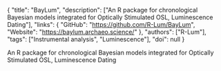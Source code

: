 {
  "title": "BayLum",
  "description": ["An R package for chronological Bayesian models integrated for Optically Stimulated OSL, Luminescence Dating"],
  "links": {
    "GitHub": "https://github.com/R-Lum/BayLum",
    "Website": "https://baylum.archaeo.science/"
  },
  "authors": ["R-Lum"],
  "tags": ["Instrumental analysis", "Luminescence"],
  "doi": null
}

<!-- Generated by csv2md.R – do not edit by hand -->

An R package for chronological Bayesian models integrated for Optically Stimulated OSL, Luminescence Dating
